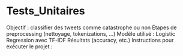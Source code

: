 # Tests_Unitaires
Objectif : classifier des tweets comme catastrophe ou non
Étapes de preprocessing (nettoyage, tokenizations, ...)
Modèle utilisé  : Logistic Regression avec TF-IDF
Résultats (accuracy, etc.)
Instructions pour exécuter le projet :

